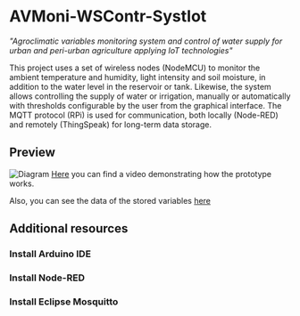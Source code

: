 # AVMoni-WSContr-SystIot
*"Agroclimatic variables monitoring system and control of water supply for urban and peri-urban agriculture applying IoT technologies"*

This project uses a set of wireless nodes (NodeMCU) to monitor the ambient temperature and humidity, light intensity and soil moisture, in addition to the water level in the reservoir or tank. Likewise, the system allows controlling the supply of water or irrigation, manually or automatically with thresholds configurable by the user from the graphical interface. The MQTT protocol (RPi) is used for communication, both locally (Node-RED) and remotely (ThingSpeak) for long-term data storage.

## Preview
![Diagram][DiagramaBasico]
[Here][Video] you can find a video demonstrating how the prototype works.

Also, you can see the data of the stored variables [here][ThingSpeak]

## Additional resources
### Install Arduino IDE

### Install Node-RED
### Install Eclipse Mosquitto

[Video]: https://youtu.be/SDAUxYumqag
[ThingSpeak]: https://thingspeak.com/channels/1314546
[DiagramaBasico]: /AVMoni-WSContr-SystIoT/Capture.png
